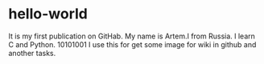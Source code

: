 # hello-world
It is my first publication on GitHab.
My name is Artem.I from Russia. I learn C and Python.
10101001
I use this for get some image for wiki in github and another tasks.
